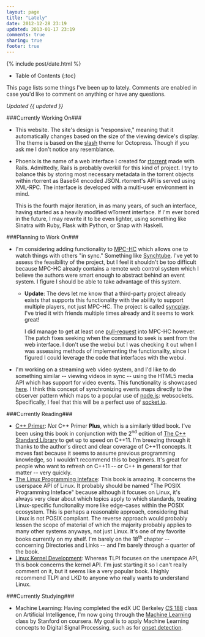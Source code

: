```yaml
---
layout: page
title: "Lately"
date: 2012-12-28 23:19
updated: 2013-01-17 23:19
comments: true
sharing: true
footer: true
---
```


{% include post/date.html %}

* Table of Contents
{:toc}

This page lists some things I've been up to lately. Comments are enabled in case you'd like to comment on anything or have any questions.

_Updated {{ updated }}_

###Currently Working On###

* This website. The site's design is "responsive," meaning that it automatically changes based on the size of the viewing device's display. The theme is based on the [slash](http://zespia.tw/Octopress-Theme-Slash/) theme for Octopress. Though if you ask me I don't notice any resemblance.
* Phoenix is the name of a web interface I created for [rtorrent](https://github.com/rakshasa/rtorrent) made with Rails. Admittedly, Rails is probably overkill for this kind of project. I try to balance this by storing most necessary metadata in the torrent objects within rtorrent as Base64 encoded JSON. rtorrent's API is served using XML-RPC. The interface is developed with a multi-user environment in mind.

    This is the fourth major iteration, in as many years, of such an interface, having started as a heavily modified wTorrent interface. If I'm ever bored in the future, I may rewrite it to be even lighter, using something like Sinatra with Ruby, Flask with Python, or Snap with Haskell.

###Planning to Work On###

* I'm considering adding functionality to [MPC-HC](http://mpc-hc.sourceforge.net) which allows one to watch things with others "in sync." Something like [Synchtube](http://www.synchtube.com/). I've yet to assess the feasibility of the project, but I feel it shouldn't be too difficult because MPC-HC already contains a remote web control system which I believe the authors were smart enough to abstract behind an event system. I figure I should be able to take advantage of this system.
  * **Update**: The devs let me know that a third-party project already exists that supports this functionality with the ability to support multiple players, not just MPC-HC. The project is called [syncplay](https://github.com/Uriziel/syncplay). I've tried it with friends multiple times already and it seems to work great!

      I did manage to get at least one [pull-request](https://github.com/mpc-hc/mpc-hc/pull/38) into MPC-HC however. The patch fixes seeking when the command to seek is sent from the web interface. I don't use the webui but I was checking it out when I was assessing methods of implementing the functionailty, since I figured I could leverage the code that interfaces with the webui.
* I'm working on a streaming web video system, and I'd like to do something similar -- viewing videos in sync -- using the HTML5 media API which has support for video events. This functionality is showcased [here](http://www.w3.org/2010/05/video/mediaevents.html). I think this concept of synchronizing events maps directly to the observer pattern which maps to a popular use of [node.js](http://nodejs.org/): websockets. Specifically, I feel that this will be a perfect use of [socket.io](http://socket.io/).

###Currently Reading###

* [C++ Primer](http://amzn.com/0321714113): _Not_ C++ Primer **Plus**, which is a similarly titled book. I've been using this book in conjunction with the 2<sup>nd</sup> edition of [The C++ Standard Library](http://amzn.com/0321623215) to get up to speed on C++11. I'm breezing through it thanks to the author's direct and clear coverage of C++11 concepts. It moves fast because it seems to assume previous programming knowledge, so I wouldn't recommend this to beginners. It's great for people who want to refresh on C++11 -- or C++ in general for that matter -- very quickly.
* [The Linux Programming Inteface](http://amzn.com/1593272200): This book is amazing. It concerns the userspace API of Linux. It probably should be named "The POSIX Programming Inteface" because although it focuses on Linux, it's always very clear about which topics apply to which standards, treating Linux-specific funcitonality more like edge-cases within the POSIX ecosystem. This is perhaps a reasonable approach, considering that Linux is not POSIX compliant. The reverse approach would probably lessen the scope of material of which the majority probably applies to many other systems anyways, not just Linux. It's one of my favorite books currently on my shelf. I'm barely on the 18<sup>th</sup> chapter -- concerning Directories and Links -- and I'm barely through a quarter of the book.
* [Linux Kernel Development](http://amzn.com/0672329468): Whereas TLPI focuses on the userspace API, this book concerns the kernel API. I'm just starting it so I can't really comment on it, but it seems like a very popular book. I highly recommend TLPI and LKD to anyone who really wants to understand Linux.

###Currently Studying###

* Machine Learning: Having completed the edX UC Berkeley [CS 188](http://edx.org/ai) class on Artificial Intelligence, I'm now going through the [Machine Learning](https://class.coursera.org/ml-2012-002/lecture/index) class by Stanford on coursera. My goal is to apply Machine Learning concepts to Digital Signal Processing, such as for [onset detection](http://www.cs.usc.edu/research/08-895.pdf).

